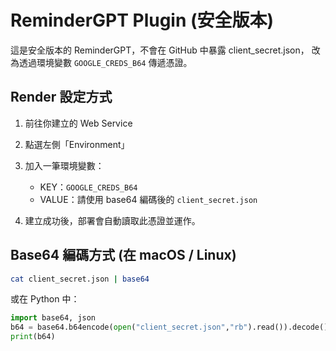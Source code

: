 # ReminderGPT Plugin (安全版本)

這是安全版本的 ReminderGPT，不會在 GitHub 中暴露 client_secret.json，
改為透過環境變數 `GOOGLE_CREDS_B64` 傳遞憑證。

## Render 設定方式

1. 前往你建立的 Web Service
2. 點選左側「Environment」
3. 加入一筆環境變數：
   - KEY：`GOOGLE_CREDS_B64`
   - VALUE：請使用 base64 編碼後的 `client_secret.json`

4. 建立成功後，部署會自動讀取此憑證並運作。

## Base64 編碼方式 (在 macOS / Linux)
```bash
cat client_secret.json | base64
```

或在 Python 中：
```python
import base64, json
b64 = base64.b64encode(open("client_secret.json","rb").read()).decode()
print(b64)
```